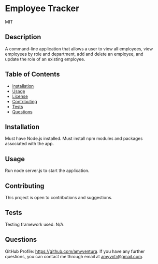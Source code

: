 
# Employee Tracker
MIT

## Description
A command-line application that allows a user to view all employees, view employees by role and department, add and delete an employee, and update the role of an existing employee.

## Table of Contents

* [Installation](#installation)
* [Usage](#usage)
* [License](#license)
* [Contributing](#contributing)
* [Tests](#tests)
* [Questions](#questions)

## Installation
Must have Node.js installed. Must install npm modules and packages associated with the app.

## Usage
Run node server.js to start the application.

## Contributing
This project is open to contributions and suggestions.

## Tests
Testing framework used: N/A.

## Questions
GitHub Profile: https://github.com/amyventura. 
If you have any further questions, you can contact me through email at amyvntr@gmail.com.

